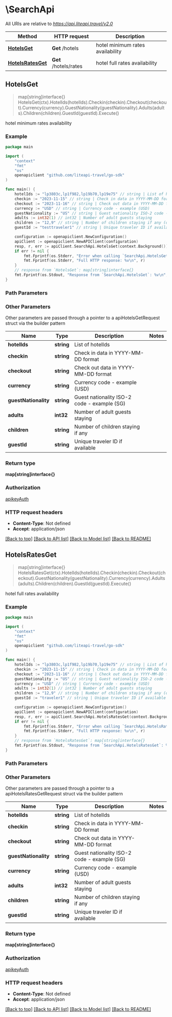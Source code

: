 # \SearchApi

All URIs are relative to *https://api.liteapi.travel/v2.0*

Method | HTTP request | Description
------------- | ------------- | -------------
[**HotelsGet**](SearchApi.md#HotelsGet) | **Get** /hotels | hotel minimum rates availability
[**HotelsRatesGet**](SearchApi.md#HotelsRatesGet) | **Get** /hotels/rates | hotel full rates availability



## HotelsGet

> map[string]interface{} HotelsGet(ctx).HotelIds(hotelIds).Checkin(checkin).Checkout(checkout).Currency(currency).GuestNationality(guestNationality).Adults(adults).Children(children).GuestId(guestId).Execute()

hotel minimum rates availability



### Example

```go
package main

import (
    "context"
    "fmt"
    "os"
    openapiclient "github.com/liteapi-travel/go-sdk"
)

func main() {
    hotelIds := "lp3803c,lp1f982,lp19b70,lp19e75" // string | List of hotelIds
    checkin := "2023-11-15" // string | Check in data in YYYY-MM-DD format
    checkout := "2023-11-16" // string | Check out data in YYYY-MM-DD format
    currency := "USD" // string | Currency code - example (USD)
    guestNationality := "US" // string | Guest nationality ISO-2 code - example (SG)
    adults := int32(1) // int32 | Number of adult guests staying
    children := "12,9" // string | Number of children staying if any (optional)
    guestId := "testtraveler1" // string | Unique traveler ID if available (optional)

    configuration := openapiclient.NewConfiguration()
    apiClient := openapiclient.NewAPIClient(configuration)
    resp, r, err := apiClient.SearchApi.HotelsGet(context.Background()).HotelIds(hotelIds).Checkin(checkin).Checkout(checkout).Currency(currency).GuestNationality(guestNationality).Adults(adults).Children(children).GuestId(guestId).Execute()
    if err != nil {
        fmt.Fprintf(os.Stderr, "Error when calling `SearchApi.HotelsGet``: %v\n", err)
        fmt.Fprintf(os.Stderr, "Full HTTP response: %v\n", r)
    }
    // response from `HotelsGet`: map[string]interface{}
    fmt.Fprintf(os.Stdout, "Response from `SearchApi.HotelsGet`: %v\n", resp)
}
```

### Path Parameters



### Other Parameters

Other parameters are passed through a pointer to a apiHotelsGetRequest struct via the builder pattern


Name | Type | Description  | Notes
------------- | ------------- | ------------- | -------------
 **hotelIds** | **string** | List of hotelIds | 
 **checkin** | **string** | Check in data in YYYY-MM-DD format | 
 **checkout** | **string** | Check out data in YYYY-MM-DD format | 
 **currency** | **string** | Currency code - example (USD) | 
 **guestNationality** | **string** | Guest nationality ISO-2 code - example (SG) | 
 **adults** | **int32** | Number of adult guests staying | 
 **children** | **string** | Number of children staying if any | 
 **guestId** | **string** | Unique traveler ID if available | 

### Return type

**map[string]interface{}**

### Authorization

[apikeyAuth](../README.md#apikeyAuth)

### HTTP request headers

- **Content-Type**: Not defined
- **Accept**: application/json

[[Back to top]](#) [[Back to API list]](../README.md#documentation-for-api-endpoints)
[[Back to Model list]](../README.md#documentation-for-models)
[[Back to README]](../README.md)


## HotelsRatesGet

> map[string]interface{} HotelsRatesGet(ctx).HotelIds(hotelIds).Checkin(checkin).Checkout(checkout).GuestNationality(guestNationality).Currency(currency).Adults(adults).Children(children).GuestId(guestId).Execute()

hotel full rates availability



### Example

```go
package main

import (
    "context"
    "fmt"
    "os"
    openapiclient "github.com/liteapi-travel/go-sdk"
)

func main() {
    hotelIds := "lp3803c,lp1f982,lp19b70,lp19e75" // string | List of hotelIds
    checkin := "2023-11-15" // string | Check in data in YYYY-MM-DD format
    checkout := "2023-11-16" // string | Check out data in YYYY-MM-DD format
    guestNationality := "US" // string | Guest nationality ISO-2 code - example (SG)
    currency := "USD" // string | Currency code - example (USD)
    adults := int32(1) // int32 | Number of adult guests staying
    children := "12,9" // string | Number of children staying if any (optional)
    guestId := "traveler1" // string | Unique traveler ID if available (optional)

    configuration := openapiclient.NewConfiguration()
    apiClient := openapiclient.NewAPIClient(configuration)
    resp, r, err := apiClient.SearchApi.HotelsRatesGet(context.Background()).HotelIds(hotelIds).Checkin(checkin).Checkout(checkout).GuestNationality(guestNationality).Currency(currency).Adults(adults).Children(children).GuestId(guestId).Execute()
    if err != nil {
        fmt.Fprintf(os.Stderr, "Error when calling `SearchApi.HotelsRatesGet``: %v\n", err)
        fmt.Fprintf(os.Stderr, "Full HTTP response: %v\n", r)
    }
    // response from `HotelsRatesGet`: map[string]interface{}
    fmt.Fprintf(os.Stdout, "Response from `SearchApi.HotelsRatesGet`: %v\n", resp)
}
```

### Path Parameters



### Other Parameters

Other parameters are passed through a pointer to a apiHotelsRatesGetRequest struct via the builder pattern


Name | Type | Description  | Notes
------------- | ------------- | ------------- | -------------
 **hotelIds** | **string** | List of hotelIds | 
 **checkin** | **string** | Check in data in YYYY-MM-DD format | 
 **checkout** | **string** | Check out data in YYYY-MM-DD format | 
 **guestNationality** | **string** | Guest nationality ISO-2 code - example (SG) | 
 **currency** | **string** | Currency code - example (USD) | 
 **adults** | **int32** | Number of adult guests staying | 
 **children** | **string** | Number of children staying if any | 
 **guestId** | **string** | Unique traveler ID if available | 

### Return type

**map[string]interface{}**

### Authorization

[apikeyAuth](../README.md#apikeyAuth)

### HTTP request headers

- **Content-Type**: Not defined
- **Accept**: application/json

[[Back to top]](#) [[Back to API list]](../README.md#documentation-for-api-endpoints)
[[Back to Model list]](../README.md#documentation-for-models)
[[Back to README]](../README.md)

